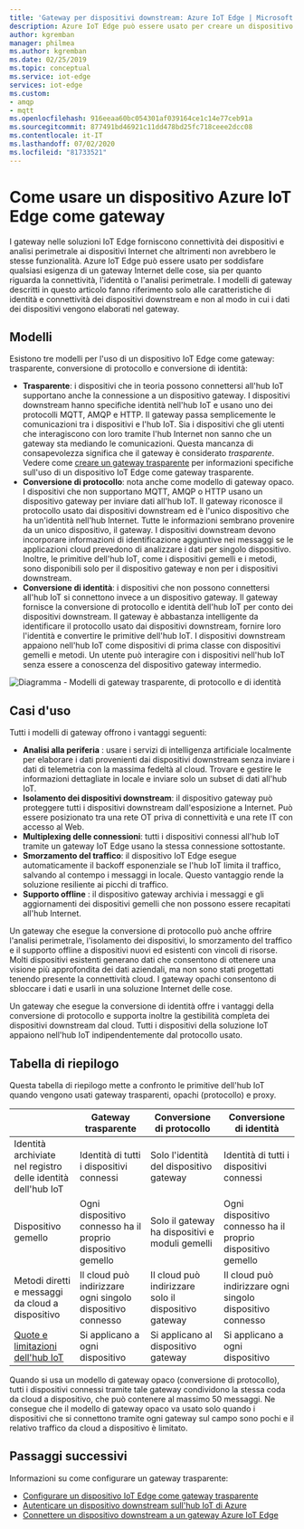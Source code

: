 ```yaml
---
title: 'Gateway per dispositivi downstream: Azure IoT Edge | Microsoft Docs'
description: Azure IoT Edge può essere usato per creare un dispositivo gateway trasparente, opaco o proxy che invia i dati da più dispositivi downstream al cloud o li elabora in locale.
author: kgremban
manager: philmea
ms.author: kgremban
ms.date: 02/25/2019
ms.topic: conceptual
ms.service: iot-edge
services: iot-edge
ms.custom:
- amqp
- mqtt
ms.openlocfilehash: 916eeaa60bc054301af039164ce1c14e77ceb91a
ms.sourcegitcommit: 877491bd46921c11dd478bd25fc718ceee2dcc08
ms.contentlocale: it-IT
ms.lasthandoff: 07/02/2020
ms.locfileid: "81733521"
---
```

# <a name="how-an-iot-edge-device-can-be-used-as-a-gateway"></a>Come usare un dispositivo Azure IoT Edge come gateway

I gateway nelle soluzioni IoT Edge forniscono connettività dei dispositivi e analisi perimetrale ai dispositivi Internet che altrimenti non avrebbero le stesse funzionalità. Azure IoT Edge può essere usato per soddisfare qualsiasi esigenza di un gateway Internet delle cose, sia per quanto riguarda la connettività, l'identità o l'analisi perimetrale. I modelli di gateway descritti in questo articolo fanno riferimento solo alle caratteristiche di identità e connettività dei dispositivi downstream e non al modo in cui i dati dei dispositivi vengono elaborati nel gateway.

## <a name="patterns"></a>Modelli

Esistono tre modelli per l'uso di un dispositivo IoT Edge come gateway: trasparente, conversione di protocollo e conversione di identità:

* **Trasparente**: i dispositivi che in teoria possono connettersi all'hub IoT supportano anche la connessione a un dispositivo gateway. I dispositivi downstream hanno specifiche identità nell'hub IoT e usano uno dei protocolli MQTT, AMQP e HTTP. Il gateway passa semplicemente le comunicazioni tra i dispositivi e l'hub IoT. Sia i dispositivi che gli utenti che interagiscono con loro tramite l'hub Internet non sanno che un gateway sta mediando le comunicazioni. Questa mancanza di consapevolezza significa che il gateway è considerato *trasparente*. Vedere come [creare un gateway trasparente](how-to-create-transparent-gateway.md) per informazioni specifiche sull'uso di un dispositivo IoT Edge come gateway trasparente.
* **Conversione di protocollo**: nota anche come modello di gateway opaco. I dispositivi che non supportano MQTT, AMQP o HTTP usano un dispositivo gateway per inviare dati all'hub IoT. Il gateway riconosce il protocollo usato dai dispositivi downstream ed è l'unico dispositivo che ha un'identità nell'hub Internet. Tutte le informazioni sembrano provenire da un unico dispositivo, il gateway. I dispositivi downstream devono incorporare informazioni di identificazione aggiuntive nei messaggi se le applicazioni cloud prevedono di analizzare i dati per singolo dispositivo. Inoltre, le primitive dell'hub IoT, come i dispositivi gemelli e i metodi, sono disponibili solo per il dispositivo gateway e non per i dispositivi downstream.
* **Conversione di identità**: i dispositivi che non possono connettersi all'hub IoT si connettono invece a un dispositivo gateway. Il gateway fornisce la conversione di protocollo e identità dell'hub IoT per conto dei dispositivi downstream. Il gateway è abbastanza intelligente da identificare il protocollo usato dai dispositivi downstream, fornire loro l'identità e convertire le primitive dell'hub IoT. I dispositivi downstream appaiono nell'hub IoT come dispositivi di prima classe con dispositivi gemelli e metodi. Un utente può interagire con i dispositivi nell'hub IoT senza essere a conoscenza del dispositivo gateway intermedio.

![Diagramma - Modelli di gateway trasparente, di protocollo e di identità](./media/iot-edge-as-gateway/edge-as-gateway.png)

## <a name="use-cases"></a>Casi d'uso

Tutti i modelli di gateway offrono i vantaggi seguenti:

* **Analisi alla periferia** : usare i servizi di intelligenza artificiale localmente per elaborare i dati provenienti dai dispositivi downstream senza inviare i dati di telemetria con la massima fedeltà al cloud. Trovare e gestire le informazioni dettagliate in locale e inviare solo un subset di dati all'hub IoT.
* **Isolamento dei dispositivi downstream**: il dispositivo gateway può proteggere tutti i dispositivi downstream dall'esposizione a Internet. Può essere posizionato tra una rete OT priva di connettività e una rete IT con accesso al Web.
* **Multiplexing delle connessioni**: tutti i dispositivi connessi all'hub IoT tramite un gateway IoT Edge usano la stessa connessione sottostante.
* **Smorzamento del traffico**: il dispositivo IoT Edge esegue automaticamente il backoff esponenziale se l'hub IoT limita il traffico, salvando al contempo i messaggi in locale. Questo vantaggio rende la soluzione resiliente ai picchi di traffico.
* **Supporto offline** : il dispositivo gateway archivia i messaggi e gli aggiornamenti dei dispositivi gemelli che non possono essere recapitati all'hub Internet.

Un gateway che esegue la conversione di protocollo può anche offrire l'analisi perimetrale, l'isolamento dei dispositivi, lo smorzamento del traffico e il supporto offline a dispositivi nuovi ed esistenti con vincoli di risorse. Molti dispositivi esistenti generano dati che consentono di ottenere una visione più approfondita dei dati aziendali, ma non sono stati progettati tenendo presente la connettività cloud. I gateway opachi consentono di sbloccare i dati e usarli in una soluzione Internet delle cose.

Un gateway che esegue la conversione di identità offre i vantaggi della conversione di protocollo e supporta inoltre la gestibilità completa dei dispositivi downstream dal cloud. Tutti i dispositivi della soluzione IoT appaiono nell'hub IoT indipendentemente dal protocollo usato.

## <a name="cheat-sheet"></a>Tabella di riepilogo

Questa tabella di riepilogo mette a confronto le primitive dell'hub IoT quando vengono usati gateway trasparenti, opachi (protocollo) e proxy.

| &nbsp; | Gateway trasparente | Conversione di protocollo | Conversione di identità |
|--------|-------------|--------|--------|
| Identità archiviate nel registro delle identità dell'hub IoT | Identità di tutti i dispositivi connessi | Solo l'identità del dispositivo gateway | Identità di tutti i dispositivi connessi |
| Dispositivo gemello | Ogni dispositivo connesso ha il proprio dispositivo gemello | Solo il gateway ha dispositivi e moduli gemelli | Ogni dispositivo connesso ha il proprio dispositivo gemello |
| Metodi diretti e messaggi da cloud a dispositivo | Il cloud può indirizzare ogni singolo dispositivo connesso | Il cloud può indirizzare solo il dispositivo gateway | Il cloud può indirizzare ogni singolo dispositivo connesso |
| [Quote e limitazioni dell'hub IoT](../iot-hub/iot-hub-devguide-quotas-throttling.md) | Si applicano a ogni dispositivo | Si applicano al dispositivo gateway | Si applicano a ogni dispositivo |

Quando si usa un modello di gateway opaco (conversione di protocollo), tutti i dispositivi connessi tramite tale gateway condividono la stessa coda da cloud a dispositivo, che può contenere al massimo 50 messaggi. Ne consegue che il modello di gateway opaco va usato solo quando i dispositivi che si connettono tramite ogni gateway sul campo sono pochi e il relativo traffico da cloud a dispositivo è limitato.

## <a name="next-steps"></a>Passaggi successivi

Informazioni su come configurare un gateway trasparente:

* [Configurare un dispositivo IoT Edge come gateway trasparente](how-to-create-transparent-gateway.md)
* [Autenticare un dispositivo downstream sull'hub IoT di Azure](how-to-authenticate-downstream-device.md)
* [Connettere un dispositivo downstream a un gateway Azure IoT Edge](how-to-connect-downstream-device.md)
